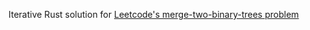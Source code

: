 Iterative Rust solution for [Leetcode's merge-two-binary-trees problem](https://leetcode.com/problems/merge-two-binary-trees/)
